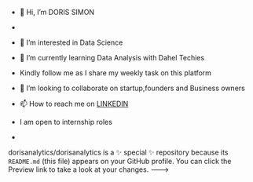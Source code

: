 - 👋 Hi, I’m DORIS SIMON
- 
- 👀 I’m interested in Data Science
- 🌱 I’m currently learning Data Analysis with Dahel Techies
- Kindly follow me as I share my weekly task on this platform
- 💞️ I’m looking to collaborate on startup,founders and Business owners
- 📫 How to reach me on [LINKEDIN](www.linkedin.com/in/simon-doris-51b85b242)

- I am open to internship roles
-

dorisanalytics/dorisanalytics is a ✨ special ✨ repository because its `README.md` (this file) appears on your GitHub profile.
You can click the Preview link to take a look at your changes.
--->
